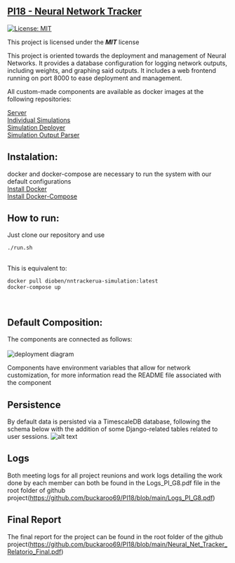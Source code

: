 ## [PI18 - Neural Network Tracker](http://xcoa.av.it.pt/~pi202021g08/)

[![License: MIT](https://img.shields.io/badge/License-MIT-blue.svg)](https://opensource.org/licenses/MIT) 

This project is licensed under the ***MIT*** license


This project is oriented towards the deployment and management of Neural Networks.
It provides a database configuration for logging network outputs, including weights, and graphing said outputs.
It includes a web frontend running on port 8000 to ease deployment and management.

All custom-made components are available as docker images at the following repositories: <br>

[Server](https://hub.docker.com/repository/docker/dioben/nntrackerua-server)<br>
[Individual Simulations](https://hub.docker.com/repository/docker/dioben/nntrackerua-simulation)<br>
[Simulation Deployer](https://hub.docker.com/repository/docker/dioben/nntrackerua-deployer) <br>
[Simulation Output Parser](https://hub.docker.com/repository/docker/dioben/nntrackerua-parser)


## Instalation:
docker and docker-compose are necessary to run the system with our default configurations<br>
[Install Docker](https://docs.docker.com/get-docker/)<br>
[Install Docker-Compose](https://docs.docker.com/compose/install/)

## How to run:

Just clone our repository and use

```
./run.sh
```
<br>
This is equivalent to:<br>

```
docker pull dioben/nntrackerua-simulation:latest
docker-compose up
```
<br>

## Default Composition:

The components are connected as follows: <br><br>
![deployment diagram](http://xcoa.av.it.pt/~pi202021g08/images/deploymentDiagram.png "Deployment Diagram")

Components have environment variables that allow for network customization, for more information read the README file associated with the component

## Persistence
By default data is persisted via a TimescaleDB database, following the schema below with the addition of some Django-related tables related to user sessions.
![alt text](https://drive.google.com/uc?export=view&id=1vS_gxdiUgR-utmgHp0C3hA1puDBeicjG)

## Logs
Both meeting logs for all project reunions and work logs detailing the work done by each member can both be found in the Logs_PI_G8.pdf file
in the root folder of github project(https://github.com/buckaroo69/PI18/blob/main/Logs_PI_G8.pdf)

## Final Report
The final report for the project can be found in the root folder of the github project(https://github.com/buckaroo69/PI18/blob/main/Neural_Net_Tracker_Relatorio_Final.pdf)
